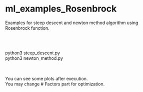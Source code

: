 # ml_examples_Rosenbrock
Examples for steep descent and newton method algorithm using Rosenbrock function.


<br><br>

python3 steep_descent.py
<br>
python3 newton_method.py

<br><br>
You can see some plots after execution.
<br>
You may change # Factors part for optimization.
